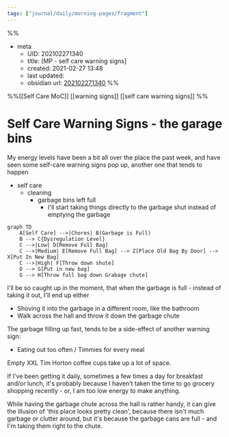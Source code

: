 ```yaml
---
tags: ["journal/daily/morning-pages/fragment"]
---
```

%%
- meta
	- UID: 202102271340
	- title: [MP - self care warning signs]
	- created: 2021-02-27 13:48
	- last updated: 
	- obsidian url:  [202102271340](obsidian://open?vault=not-a-robot&file=inbox%2F202102271340%20-%20MP%20-%20self%20care%20warning%20signs)
%%

%%[[Self Care MoC]]  [[warning signs]] [[self care warning signs]] %%
# Self Care Warning Signs - the garage bins 

My energy levels have been a bit all over the place the past week, and have seen some self-care warning signs pop up, another one that tends to happen

- self care
	- cleaning
		- garbage bins left full
			- I'll start taking things directly to the garbage shut instead of emptying the garbage 
```mermaid
graph TD
    A[Self Care] -->|Chores| B(Garbage is Full)
    B --> C{Dysregulation Level}
    C -->|Low| D[Remove Full Bag]
    C -->|Medium| E[Remove Full Bag] --> Z[Place Old Bag By Door] --> X[Put In New Bag]
    C -->|High| F[Throw down shute]
    D --> G[Put in new bag]
    G --> H[Throw full bag down Grabage chute]
```

I'll be so caught up in the moment, that when the garbage is full - instead of taking it out, I'll end up either

- Shoving it into the garbage in a different room, like the bathroom
- Walk across the hall and throw it down the garbage chute

The garbage filling up fast, tends to be a side-effect of another warning sign:

- Eating out too often / Timmies for every meal

Empty XXL Tim Horton coffee cups take up a lot of space. 

If I've been getting it daily, sometimes a few times a day for breakfast and/or lunch, it's probably because I haven't taken the time to go grocery shopping recently - or, I am too low energy to make anything.

While having the garbage chute across the hall is rather handy, it can give the illusion of 'this place looks pretty clean', because there isn't much garbage or clutter around, but it's because the garbage cans are full - and I'm taking them right to the chute.  
